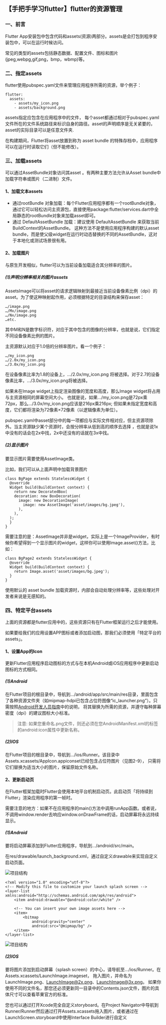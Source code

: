 ## 【手把手学习flutter】flutter的资源管理

### 一、前言
Flutter App安装包中包含代码和assets(资源)两部分。assets是会打包到程序安装包中，可以在运行时候访问。

常见的类型的assets包括静态数据、配置文件、图标和图片(jpeg,webpg,gif,png，bmp，wbmp)等。

### 二、指定assets
flutter使用pubspec.yaml文件来管理应用程序所需的资源，举个例子：

```
flutter:
  assets:
    - assets/my_icon.png
    - assets/background.png
```

assets指定应包含在应用程序中的文件， 每个asset都通过相对于pubspec.yaml文件所在的文件系统路径来标识自身的路径。asset的声明顺序是无关紧要的，asset的实际目录可以是任意文件夹.

在构建期间，Flutter将asset放置到称为 asset bundle 的特殊存档中，应用程序可以在运行时读取它们（但不能修改）。


### 三、加载assets
可以通过AssetBundle对象访问其asset 。有两种主要方法允许从Asset bundle中加载字符串或图片（二进制）文件。

#### 1、加载文本assets
+ 通过rootBundle 对象加载：每个Flutter应用程序都有一个rootBundle对象， 通过它可以轻松访问主资源包，直接使用package:flutter/services.dart中全局静态的rootBundle对象来加载asset即可。
+ 通过 DefaultAssetBundle 加载：建议使用 DefaultAssetBundle 来获取当前BuildContext的AssetBundle。 这种方法不是使用应用程序构建的默认asset bundle，而是使父级widget在运行时动态替换的不同的AssetBundle，这对于本地化或测试场景很有用。

#### 2、加载图片
与原生开发相似，flutter可以为当前设备加载适合其分辨率的图片。

##### (1)声明分辨率相关的图片assets
AssetsImage可以将asset的请求逻辑映射到最接近当前设备像素比例（dpi）的asset。为了使这种映射起作用，必须根据特定的目录结构来保存asset：
```
…/image.png
…/Mx/image.png
…/Nx/image.png
…etc.
```

其中M和N是数字标识符，对应于其中包含的图像的分辨率，也就是说，它们指定不同设备像素比例的图片。

主资源默认对应于1.0倍的分辨率图片。看一个例子：

```
…/my_icon.png
…/2.0x/my_icon.png
…/3.0x/my_icon.png
```

在设备像素比率为1.8的设备上，.../2.0x/my_icon.png 将被选择。对于2.7的设备像素比率，.../3.0x/my_icon.png将被选择。

如果未在Image widget上指定渲染图像的宽度和高度，那么Image widget将占用与主资源相同的屏幕空间大小。 也就是说，如果.../my_icon.png是72px乘72px，那么.../3.0x/my_icon.png应该是216px乘216px; 但如果未指定宽度和高度，它们都将渲染为72像素×72像素（以逻辑像素为单位）。

pubspec.yaml中asset部分中的每一项都应与实际文件相对应，但主资源项除外。当主资源缺少某个资源时，会按分辨率从低到高的顺序去选择 ，也就是说1x中没有的话会在2x中找，2x中还没有的话就在3x中找。

##### (2)显示图片
要显示图片需要使用AssetImage类。

比如，我们可以从上面声明中加载背景图片

```
class BgPage extends StatelessWidget {
  @override
  Widget build(BuildContext context) {
    return new DecoratedBox(
    decoration: new BoxDecoration(
      image: new DecorationImage(
        image: new AssetImage('asset/images/bg.jpeg'),
      ),
    ),
  );
  }
}
```

需要注意的是：AssetImage并非是widget，实际上是一个ImageProvider，有时候你希望得到一个显示图片的widget，这样你可以使用Image.asset()方法，比如：

```
class BgPage2 extends StatelessWidget {
  @override
  Widget build(BuildContext context) {
    return Image.asset('asset/images/bg.jpeg');
  }
}
```

使用默认的 asset bundle 加载资源时，内部会自动处理分辨率等，这些处理对开发者来说是无感知的。


### 四、特定平台assets
上面的资源都是flutter应用中的，这些资源只有在Flutter框架运行之后才能使用。

如果要给我们的应用设置APP图标或者添加启动图，那我们必须使用「特定平台的assets」。

#### 1、设置App的Icon
更新Flutter应用程序启动图标的方式与在本机Android或iOS应用程序中更新启动图标的方式相同。

##### (1)Android
在Flutter项目的根目录中，导航到.../android/app/src/main/res目录，里面包含了各种资源文件夹（如mipmap-hdpi已包含占位符图像“ic_launcher.png”）。只需按照[Android开发人员指南](https://material.io/design/iconography/product-icons.html)中的说明， 将其替换为所需的资源，并遵守每种屏幕密度（dpi）的建议图标大小标准。

> 注意: 如果您重命名.png文件，则还必须在您AndroidManifest.xml的<application>标签的android:icon属性中更新名称。


##### (2)IOS
在Flutter项目的根目录中，导航到.../ios/Runner。该目录中Assets.xcassets/AppIcon.appiconset已经包含占位符图片（见图2-9）， 只需将它们替换为适当大小的图片，保留原始文件名称。


#### 2、更新启动页
在Flutter框架加载时Flutter会使用本地平台机制启动页。此启动页「将持续到Flutter」渲染应用程序的第一帧时。

需要注意的地方：如果不在应用程序的main()方法中调用runApp函数。或者说，不调用window.render去响应window.onDrawFrame的话，启动屏幕将永远持续显示。

##### (1)Android
要将启动屏幕添加到Flutter应用程序，导航到.../android/src/main。

在res/drawable/launch_background.xml，通过自定义drawable来实现自定义启动页面。

![项目结构](http://static.chengxinsong.cn/image/flutter/flutter_asset_1.jpg)

```
<?xml version="1.0" encoding="utf-8"?>
<!-- Modify this file to customize your launch splash screen -->
<layer-list xmlns:android="http://schemas.android.com/apk/res/android">
    <item android:drawable="@android:color/white" />

    <!-- You can insert your own image assets here -->
    <item>
        <bitmap
            android:gravity="center"
            android:src="@mipmap/bg" />
    </item>
</layer-list>
```
![项目结构](http://static.chengxinsong.cn/image/flutter/flutter_asset_2.jpg)


##### (2)IOS
要将图片添加到启动屏幕（splash screen）的中心，请导航至.../ios/Runner。在Assets.xcassets/LaunchImage.imageset， 拖入图片，并命名为LaunchImage.png、LaunchImage@2x.png、LaunchImage@3x.png。 如果你使用不同的文件名，那您还必须更新同一目录中的Contents.json文件，图片的具体尺寸可以查看苹果官方的标准。

您也可以通过打开Xcode完全自定义storyboard。在Project Navigator中导航到Runner/Runner然后通过打开Assets.xcassets拖入图片，或者通过在LaunchScreen.storyboard中使用Interface Builder进行自定义